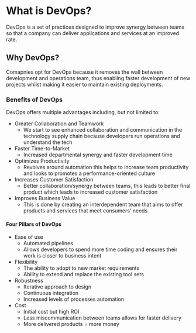 # What is DevOps?

DevOps is a set of practices designed to improve synergy between teams so that a company can deliver applications and services at an improved rate.

## Why DevOps?

Comapnies opt for DevOps because it removes the wall between development and operations team, thus enabling faster development of new projects whilst making it easier to maintain existing deployments.

### Benefits of DevOps

DevOps offers multiple advantages including, but not limited to:

- Greater Collaboration and Teamwork
  - We start to see enhanced collaboration and communication in the technology supply chain because developers run operations and understand the tech
- Faster Time-to-Market
  - Increased departmental synergy and faster development time
- Optimizes Productivity
  - Revolves around automation this helps to increase team productivity and looks to promotes a performance-oriented culture
- Increases Customer Satisfaction
  - Better collaboration/synergy between teams, this leads to better final product which leads to increased customer satisfaction
- Improves Business Value
  - This is done by creating an interdependent team that aims to offer products and services that meet consumers’ needs

#### Four Pillars of DevOps

- Ease of use
  - Automated pipelines
  - Allows developers to spend more time coding and ensures their work is closer to business intent
- Flexibility
  - The ability to adopt to new market requirements
  - Ability to extend and replace the existing tool sets
- Robustness
  - Iterative approach to design
  - Continuous integration
  - Increased levels of processes automation
- Cost
  - Initial cost but high ROI
  - Less miscommunication between teams allows for faster delivery
  - More delivered products = more money
